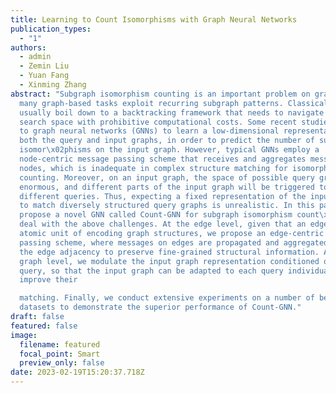 ```yaml
---
title: Learning to Count Isomorphisms with Graph Neural Networks
publication_types:
  - "1"
authors:
  - admin
  - Zemin Liu
  - Yuan Fang
  - Xinming Zhang
abstract: "Subgraph isomorphism counting is an important problem on graphs, as
  many graph-based tasks exploit recurring subgraph patterns. Classical methods
  usually boil down to a backtracking framework that needs to navigate a huge
  search space with prohibitive computational costs. Some recent studies resort
  to graph neural networks (GNNs) to learn a low-dimensional representation for
  both the query and input graphs, in order to predict the number of subgraph
  isomor\x02phisms on the input graph. However, typical GNNs employ a
  node-centric message passing scheme that receives and aggregates messages on
  nodes, which is inadequate in complex structure matching for isomorphism
  counting. Moreover, on an input graph, the space of possible query graphs is
  enormous, and different parts of the input graph will be triggered to match
  different queries. Thus, expecting a fixed representation of the input graph
  to match diversely structured query graphs is unrealistic. In this paper, we
  propose a novel GNN called Count-GNN for subgraph isomorphism count\x02ing, to
  deal with the above challenges. At the edge level, given that an edge is an
  atomic unit of encoding graph structures, we propose an edge-centric message
  passing scheme, where messages on edges are propagated and aggregated based on
  the edge adjacency to preserve fine-grained structural information. At the
  graph level, we modulate the input graph representation conditioned on the
  query, so that the input graph can be adapted to each query individually to
  improve their

  matching. Finally, we conduct extensive experiments on a number of benchmark
  datasets to demonstrate the superior performance of Count-GNN."
draft: false
featured: false
image:
  filename: featured
  focal_point: Smart
  preview_only: false
date: 2023-02-19T15:20:37.718Z
---
```

